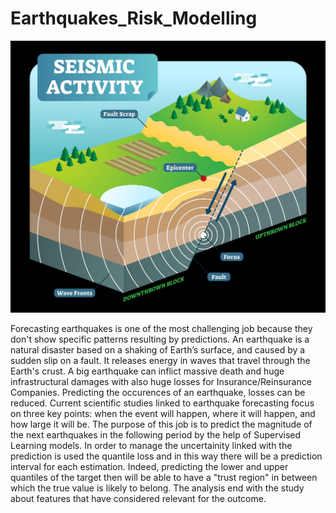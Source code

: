 # Earthquakes_Risk_Modelling

![](images/earthquake-cause.png)

Forecasting earthquakes is one of the most challenging job because they don't show specific patterns resulting 
by predictions. An earthquake is a natural disaster based on a shaking of Earth’s surface, and caused by a sudden slip on a fault. 
It releases energy in waves that travel through the Earth's crust. A big earthquake can inflict massive death and huge 
infrastructural damages with also huge losses for Insurance/Reinsurance Companies. Predicting the occurences of an earthquake, 
losses can be reduced. Current scientific studies linked to earthquake forecasting focus on three key points: when the event will 
happen, where it will happen, and how large it will be. The purpose of this job is to predict the magnitude of the next earthquakes in the
following period by the help of Supervised Learning models. In order to manage the uncertainity linked with the prediction is used the 
quantile loss and in this way there will be a prediction interval for each estimation. Indeed, predicting the lower and upper quantiles 
of the target then will be able to have a "trust region" in between which the true value is likely to belong. The analysis end with the study
about features that have considered relevant for the outcome.  
